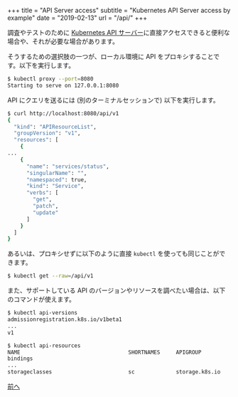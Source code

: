 +++
title = "API Server access"
subtitle = "Kubernetes API Server access by example"
date = "2019-02-13"
url = "/api/"
+++

調査やテストのために [Kubernetes API サーバー](https://kubernetes.io/docs/tasks/access-kubernetes-api/http-proxy-access-api/)に直接アクセスできると便利な場合や、それが必要な場合があります。

そうするための選択肢の一つが、ローカル環境に API をプロキシすることです。以下を実行します。

```bash
$ kubectl proxy --port=8080
Starting to serve on 127.0.0.1:8080

```

API にクエリを送るには (別のターミナルセッションで) 以下を実行します。

```bash
$ curl http://localhost:8080/api/v1
{
  "kind": "APIResourceList",
  "groupVersion": "v1",
  "resources": [
    {
...
    {
      "name": "services/status",
      "singularName": "",
      "namespaced": true,
      "kind": "Service",
      "verbs": [
        "get",
        "patch",
        "update"
      ]
    }
  ]
}
```

あるいは、プロキシせずに以下のように直接 `kubectl` を使っても同じことができます。

```bash
$ kubectl get --raw=/api/v1
```

また、サポートしている API のバージョンやリソースを調べたい場合は、以下のコマンドが使えます。

```bash
$ kubectl api-versions
admissionregistration.k8s.io/v1beta1
...
v1

$ kubectl api-resources
NAME                                  SHORTNAMES     APIGROUP                       NAMESPACED   KIND
bindings                                                                            true         Binding
...
storageclasses                        sc             storage.k8s.io                 false        StorageClass
```

[前へ](/nodes)
